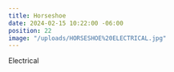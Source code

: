 ```yaml
---
title: Horseshoe
date: 2024-02-15 10:22:00 -06:00
position: 22
image: "/uploads/HORSESHOE%20ELECTRICAL.jpg"
---
```


Electrical